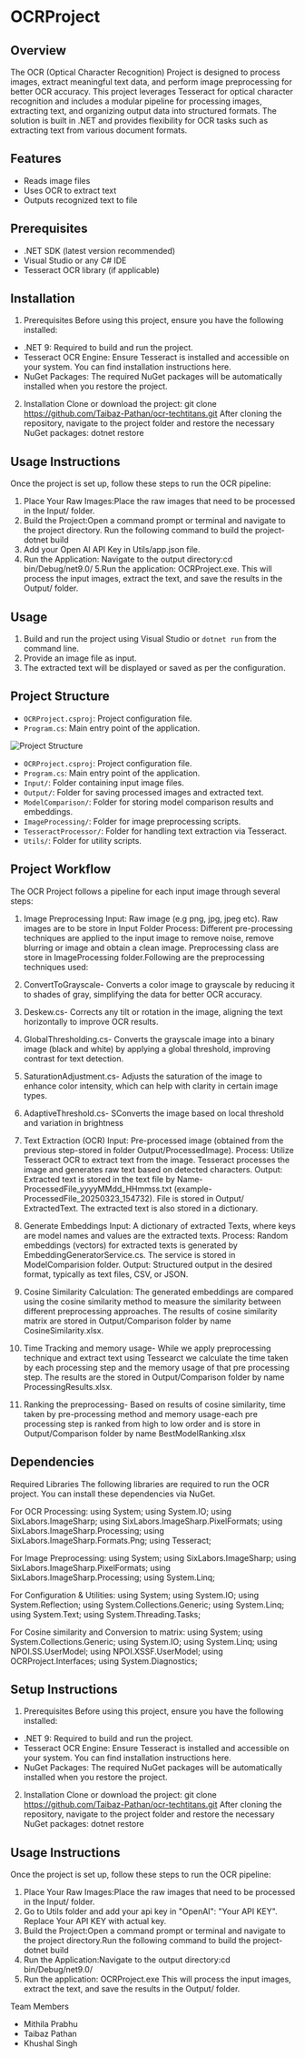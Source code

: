 # OCRProject

## Overview
The OCR (Optical Character Recognition) Project is designed to process images, extract meaningful text data, and perform image preprocessing for better OCR accuracy. This project leverages Tesseract for optical character recognition and includes a modular pipeline for processing images, extracting text, and organizing output data into structured formats. The solution is built in .NET and provides flexibility for OCR tasks such as extracting text from various document formats.

## Features
- Reads image files
- Uses OCR to extract text
- Outputs recognized text to  file

## Prerequisites
- .NET SDK (latest version recommended)
- Visual Studio or any C# IDE
- Tesseract OCR library (if applicable)

## Installation
1. Prerequisites
Before using this project, ensure you have the following installed:
* .NET 9: Required to build and run the project.
* Tesseract OCR Engine: Ensure Tesseract is installed and accessible on your system. You can find installation instructions here.
* NuGet Packages: The required NuGet packages will be automatically installed when you restore the project.
  
2. Installation
Clone or download the project:
git clone https://github.com/Taibaz-Pathan/ocr-techtitans.git
After cloning the repository, navigate to the project folder and restore the necessary NuGet packages:
dotnet restore

## Usage Instructions
Once the project is set up, follow these steps to run the OCR pipeline:
1. Place Your Raw Images:Place the raw images that need to be processed in the Input/ folder. 
2. Build the Project:Open a command prompt or terminal and navigate to the project directory. Run the following command to build the project- dotnet build
3. Add your Open AI API Key in Utils/app.json file. 
4. Run the Application: Navigate to the output directory:cd bin/Debug/net9.0/
5.Run the application: OCRProject.exe. This will process the input images, extract the text, and save the results in the Output/ folder.

## Usage
1. Build and run the project using Visual Studio or `dotnet run` from the command line.
2. Provide an image file as input.
3. The extracted text will be displayed or saved as per the configuration.

## Project Structure
- `OCRProject.csproj`: Project configuration file.
- `Program.cs`: Main entry point of the application.

![Project Structure](./assets/ProjectFolderStructure.png)  
- `OCRProject.csproj`: Project configuration file.
- `Program.cs`: Main entry point of the application.
- `Input/`: Folder containing input image files.
- `Output/`: Folder for saving processed images and extracted text.
- `ModelComparison/`: Folder for storing model comparison results and embeddings.
- `ImageProcessing/`: Folder for image preprocessing scripts.
- `TesseractProcessor/`: Folder for handling text extraction via Tesseract.
- `Utils/`: Folder for utility scripts.


## Project Workflow
The OCR Project follows a pipeline for each input image through several steps:
1. Image Preprocessing
Input: Raw image (e.g png, jpg, jpeg etc). Raw images are to be store in Input Folder
Process: Different pre-processing techniques are applied to the input image to remove noise, remove blurring or image and obtain a clean image. Preprocessing class     are store in ImageProcessing folder.Following are the preprocessing techniques used:
1. ConvertToGrayscale- Converts a color image to grayscale by reducing it to shades of gray, simplifying the data for better OCR accuracy.
2. Deskew.cs- Corrects any tilt or rotation in the image, aligning the text horizontally to improve OCR results.
3. GlobalThresholding.cs- Converts the grayscale image into a binary image (black and white) by applying a global threshold, improving contrast for text detection.
4. SaturationAdjustment.cs- Adjusts the saturation of the image to enhance color intensity, which can help with clarity in certain image types.
5. AdaptiveThreshold.cs- SConverts the image based on local threshold and variation in brightness


2. Text Extraction (OCR)
Input: Pre-processed image (obtained from the previous step-stored in folder Output/ProcessedImage).
Process: 
Utilize Tesseract OCR to extract text from the image.
Tesseract processes the image and generates raw text based on detected characters.
Output: Extracted text is stored in the text file by Name- ProcessedFile_yyyyMMdd_HHmmss.txt (example-ProcessedFile_20250323_154732). File is stored in Output/ ExtractedText. The extracted text is also stored in a dictionary.

3. Generate Embeddings
Input: A dictionary of extracted Texts, where keys are model names and values are the extracted texts.
Process: Random embeddings (vectors) for extracted texts is generated by EmbeddingGeneratorService.cs. The service is stored in ModelComparision folder.
Output: Structured output in the desired format, typically as text files, CSV, or JSON.

4. Cosine Similarity Calculation: The generated embeddings are compared using the cosine similarity method to measure the similarity between different preprocessing approaches. The results of cosine similarity matrix are stored in Output/Comparison folder by name CosineSimilarity.xlsx.

5. Time Tracking and memory usage- While we apply preprocessing technique and extract text using Tessearct we calculate the time taken by each processing step and the memory usage of that pre processing step. The results are the stored in Output/Comparison folder by name ProcessingResults.xlsx.

6. Ranking the preprocessing- Based on results of cosine similarity, time taken by pre-processing method and memory usage-each pre processing step is ranked from high to low order and is store in Output/Comparison folder by name BestModelRanking.xlsx

## Dependencies
Required Libraries
The following libraries are required to run the OCR project. You can install these dependencies via NuGet.

For OCR Processing:
using System;
using System.IO;
using SixLabors.ImageSharp;
using SixLabors.ImageSharp.PixelFormats;
using SixLabors.ImageSharp.Processing;
using SixLabors.ImageSharp.Formats.Png;
using Tesseract;

For Image Preprocessing:
using System;
using SixLabors.ImageSharp;
using SixLabors.ImageSharp.PixelFormats;
using SixLabors.ImageSharp.Processing; 
using System.Linq;

For Configuration & Utilities:
using System;
using System.IO;
using System.Reflection;
using System.Collections.Generic;
using System.Linq;
using System.Text;
using System.Threading.Tasks;

For Cosine similarity and Conversion to matrix:
using System;
using System.Collections.Generic;
using System.IO;
using System.Linq;
using NPOI.SS.UserModel;
using NPOI.XSSF.UserModel;
using OCRProject.Interfaces;
using System.Diagnostics;

## Setup Instructions
1. Prerequisites
Before using this project, ensure you have the following installed:
* .NET 9: Required to build and run the project.
* Tesseract OCR Engine: Ensure Tesseract is installed and accessible on your system. You can find installation instructions here.
* NuGet Packages: The required NuGet packages will be automatically installed when you restore the project.
2. Installation
Clone or download the project:
git clone https://github.com/Taibaz-Pathan/ocr-techtitans.git
After cloning the repository, navigate to the project folder and restore the necessary NuGet packages:
dotnet restore

## Usage Instructions
Once the project is set up, follow these steps to run the OCR pipeline:
1. Place Your Raw Images:Place the raw images that need to be processed in the Input/ folder. 
2. Go to Utils folder and add your api key in "OpenAI": "Your API KEY". Replace Your API KEY with actual key.
2. Build the Project:Open a command prompt or terminal and navigate to the project directory.Run the following command to build the project- dotnet build
3. Run the Application:Navigate to the output directory:cd bin/Debug/net9.0/
4. Run the application: OCRProject.exe
This will process the input images, extract the text, and save the results in the Output/ folder.

Team Members
* Mithila Prabhu
* Taibaz Pathan
* Khushal Singh
